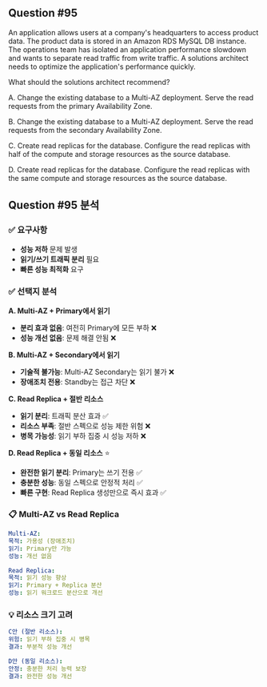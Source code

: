 ## Question #95
An application allows users at a company's headquarters to access product data. 
The product data is stored in an Amazon RDS MySQL DB instance. 
The operations team has isolated an application performance slowdown and wants to separate read traffic from write traffic. 
A solutions architect needs to optimize the application's performance quickly.

What should the solutions architect recommend?

A. Change the existing database to a Multi-AZ deployment. Serve the read requests from the primary Availability Zone.

B. Change the existing database to a Multi-AZ deployment. Serve the read requests from the secondary Availability Zone.

C. Create read replicas for the database. Configure the read replicas with half of the compute and storage resources as the source database.

D. Create read replicas for the database. Configure the read replicas with the same compute and storage resources as the source database.

## Question #95 분석

### ✅ 요구사항
- **성능 저하** 문제 발생
- **읽기/쓰기 트래픽 분리** 필요
- **빠른 성능 최적화** 요구

### ✅ 선택지 분석

**A. Multi-AZ + Primary에서 읽기**
- **분리 효과 없음**: 여전히 Primary에 모든 부하 ❌
- **성능 개선 없음**: 문제 해결 안됨 ❌

**B. Multi-AZ + Secondary에서 읽기**
- **기술적 불가능**: Multi-AZ Secondary는 읽기 불가 ❌
- **장애조치 전용**: Standby는 접근 차단 ❌

**C. Read Replica + 절반 리소스**
- **읽기 분리**: 트래픽 분산 효과 ✅
- **리소스 부족**: 절반 스펙으로 성능 제한 위험 ❌
- **병목 가능성**: 읽기 부하 집중 시 성능 저하 ❌

**D. Read Replica + 동일 리소스** ⭐
- **완전한 읽기 분리**: Primary는 쓰기 전용 ✅
- **충분한 성능**: 동일 스펙으로 안정적 처리 ✅
- **빠른 구현**: Read Replica 생성만으로 즉시 효과 ✅

### 📋 Multi-AZ vs Read Replica

```yaml
Multi-AZ:
목적: 가용성 (장애조치)
읽기: Primary만 가능
성능: 개선 없음

Read Replica:
목적: 읽기 성능 향상
읽기: Primary + Replica 분산
성능: 읽기 워크로드 분산으로 개선
```

### 💡 리소스 크기 고려

```yaml
C안 (절반 리소스):
위험: 읽기 부하 집중 시 병목
결과: 부분적 성능 개선

D안 (동일 리소스):
안정: 충분한 처리 능력 보장
결과: 완전한 성능 개선
```
